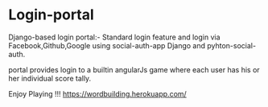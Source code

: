 # Login-portal
Django-based login portal:-
  Standard login feature and
  login via Facebook,Github,Google using social-auth-app Django and pyhton-social-auth.

portal provides login to a builtin angularJs game where each user has his or her individual score tally.

Enjoy Playing !!!
https://wordbuilding.herokuapp.com/
